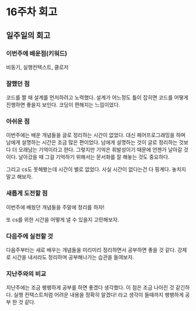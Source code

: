 # 16주차 회고

## 일주일의 회고

### 이번주에 배운점(키워드)

비동기, 실행컨텍스트, 클로저

### 잘했던 점

코드를 짤 때 설계를 먼저하려고 노력했다. 설계가 어느정도 틀이 잡히면 코드를 어떻게 진행하면 좋을지 보인다. 코딩이 편해지는 느낌이었다.

### 아쉬운 점

이번주에는 배운 개념들을 글로 정리하는 시간이 없었다. 대신 페어프로그래밍을 하며 남에게 설명하는 시간은 조금 많은 편이었다. 남에게 설명하는 것이 글로 정리하는 것보다 더 오래남는 기억이라고 한다. 그렇지만 기억은 휘발성이기 때문에 언젠가 날아갈 것이다. 날아갔을 때 그걸 기억하기 위해서는 문서화를 잘 해놓는 것도 중요하다.

그리고 cs도 못해봤는데 시간이 별로 없었다. 사실 시간이 없다는건 다 핑계다. 놓치지 말고 해보자.

### 새롭게 도전할 점

이번주에 배웠던 개념들을 주말에 정리를 하자!

또 cs를 위한 시간을 어떻게 낼 수 있을지 고민해보자.

### 다음주에 실천할 것

다음주부터는 새로 배우는 개념들을 미리미리 정리하면서 공부하면 좋을 것 같다. 강제로 시간을 내서라도 정리하며 공부해나가는 습관을 들여보자.

### 지난주와의 비교

지난주에는 조금 팽팽하게 공부를 하면 좋겠다 생각했다. 이 점은 조금 나아진 것 같긴하다. 실행 컨텍스트처럼 어려운 내용을 정확히 알겠다! 라고 생각이 들때까지 팽팽하게 공부 한 것 같다.
